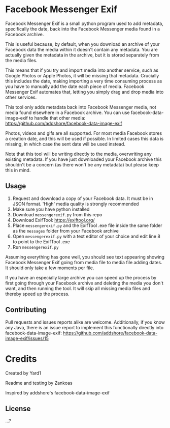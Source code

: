 # Facebook Messenger Exif

Facebook Messenger Exif is a small python program used to add metadata, specifically the date, back into the Facebook Messenger media found in a Facebook archive.

This is useful because, by default, when you download an archive of your Facebook data the media within it doesn't contain any metadata. You are actually given the metadata in the archive, but it is stored separately from the media files.

This means that if you try and import media into another service, such as Google Photos or Apple Photos, it will be missing that metadata. Crucially this includes the date, making importing a very time consuming process as you have to manually add the date each piece of media. Facebook Messenger Exif automates that, letting you simply drag and drop media into other services.

This tool only adds metadata back into Facebook Messenger media, not media found elsewhere in a Facebook archive. You can use facebook-data-image-exif to handle that other media: https://github.com/addshore/facebook-data-image-exif

Photos, videos and gifs are all supported. For most media Facebook stores a creation date, and this will be used if possible. In limited cases this data is missing, in which case the sent date will be used instead.

Note that this tool will be writing directly to the media, overwriting any existing metadata. If you have just downloaded your Facebook archive this shouldn't be a concern (as there won't be any metadata) but please keep this in mind.

## Usage

1. Request and download a copy of your Facebook data. It must be in JSON format. 'High' media quality is strongly recommended
2. Make sure you have python installed
3. Download `messengerexif.py` from this repo
4. Download ExifTool: https://exiftool.org/
5. Place `messengerexif.py` and the ExifTool .exe file inside the same folder as the `messages` folder from your Facebook archive
6. Open `messengerexif.py` with a text editor of your choice and edit line 8 to point to the ExifTool .exe
7. Run `messengerexif.py`

Assuming everything has gone well, you should see text appearing showing Facebook Messenger Exif going from media file to media file adding dates. It should only take a few moments per file.

If you have an especially large archive you can speed up the process by first going through your Facebook archive and deleting the media you don't want, and then running the tool. It will skip all missing media files and thereby speed up the process.

## Contributing
Pull requests and issues reports alike are welcome. Additionally, if you know any Java, there is an issue report to implement this functionally directly into facebook-data-image-exif: https://github.com/addshore/facebook-data-image-exif/issues/15

# Credits
Created by Yard1

Readme and testing by Zankoas

Inspired by addshore's facebook-data-image-exif

## License
...?
